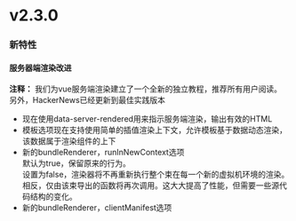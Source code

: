 # v2.3.0

### 新特性

#### 服务器端渲染改进

 **注释：** 我们为vue服务端渲染建立了一个全新的独立教程，推荐所有用户阅读。另外，HackerNews已经更新到最佳实践版本

 * 现在使用data-server-rendered用来指示服务端渲染，输出有效的HTML
 * 模板选项现在支持使用简单的插值渲染上下文，允许模板基于数据动态渲染，该数据属于渲染组件的上下
 * 新的bundleRenderer，runInNewContext选项  
默认为true，保留原来的行为。  
设置为false，渲染器将不再重新执行整个束在每一个新的虚拟机环境的渲染。相反，仅由该束导出的函数将再次调用。这大大提高了性能，但需要一些源代码结构的变化。
* 新的bundleRenderer，clientManifest选项  